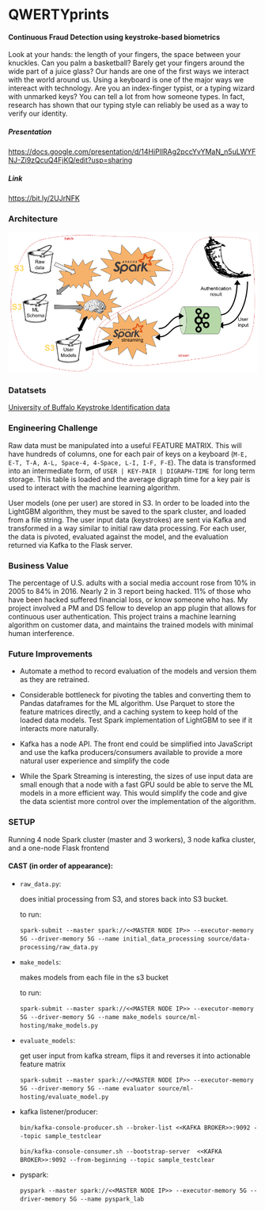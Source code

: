 # QWERTYprints
#### Continuous Fraud Detection using keystroke-based biometrics
Look at your hands: the length of your fingers, the space between your knuckles. Can you palm a basketball? Barely get your fingers around the wide part of a juice glass? Our hands are one of the first ways we interact with the world around us.
Using a keyboard is one of the major ways we intereact with technology. Are you an index-finger typist, or a typing wizard with unmarked keys? You can tell a lot from how someone types. In fact, research has shown that our typing style can reliably be used as a way to verify our identity.

##### Presentation
https://docs.google.com/presentation/d/14HiPllRAg2pccYvYMaN_n5uLWYFNJ-Zi9zQcuQ4FjKQ/edit?usp=sharing
##### Link
https://bit.ly/2UJrNFK

### Architecture
![Alt text](QWERTYprints_presentation_archi.png?raw=true "Project Architecture")

### Datatsets
[University of Buffalo Keystroke Identification data](https://cubs.buffalo.edu/research/datasets)

### Engineering Challenge

Raw data must be manipulated into a useful FEATURE MATRIX. This will have hundreds of columns, one for each pair of keys on a keyboard (`M-E, E-T, T-A, A-L, Space-4, 4-Space, L-I, I-F, F-E`).
The data is transformed into an intermediate form, of `USER | KEY-PAIR | DIGRAPH-TIME `for long term storage. This table is loaded and the average digraph time for a key pair is used to interact with the machine learning algorithm.

User models (one per user) are stored in S3. In order to be loaded into the LightGBM algorithm, they must be saved to the spark cluster, and loaded from a file string. The user input data (keystrokes) are sent via Kafka and transformed in a way similar to initial raw data processing. For each user, the data is pivoted, evaluated against the model, and the evaluation returned via Kafka to the Flask server.

### Business Value

The percentage of U.S. adults with a social media account rose from 10% in 2005 to 84% in 2016. Nearly 2 in 3 report being hacked. 11% of those who have been hacked suffered financial loss, or know someone who has. My project involved a PM and DS fellow to develop an app plugin that allows for continuous user authentication. This project trains a machine learning algorithm on customer data, and maintains the trained models with minimal human interference.

### Future Improvements

 - Automate a method to record evaluation of the models and version them as they are retrained.
 
 - Considerable bottleneck for pivoting the tables and converting them to Pandas dataframes for the ML algorithm. Use Parquet to store the feature matrices directly, and a caching system to keep hold of the loaded data models. Test Spark implementation of LightGBM to see if it interacts more naturally.
 
 - Kafka has a node API. The front end could be simplified into JavaScript and use the kafka producers/consumers available to provide a more natural user experience and simplify the code
 
 - While the Spark Streaming is interesting, the sizes of use input data are small enough that a node with a fast GPU sould be able to serve the ML models in a more efficient way. This would simplify the code and give the data scientist more control over the implementation of the algorithm.

### SETUP
Running 4 node Spark cluster (master and 3 workers), 3 node kafka cluster, and a one-node Flask frontend

#### CAST (in order of appearance):

- `raw_data.py`:

    does initial processing from S3, and stores back into S3 bucket.

    to run:

    `spark-submit --master spark://<<MASTER NODE IP>> --executor-memory 5G --driver-memory 5G --name initial_data_processing source/data-processing/raw_data.py`

- `make_models`:

    makes models from each file in the s3 bucket

    to run:

    `spark-submit --master spark://<<MASTER NODE IP>> --executor-memory 5G --driver-memory 5G --name make_models source/ml-hosting/make_models.py`

- `evaluate_models`:

    get user input from kafka stream, flips it and reverses it into actionable feature matrix

    `spark-submit --master spark://<<MASTER NODE IP>> --executor-memory 5G --driver-memory 5G --name evaluator source/ml-hosting/evaluate_model.py`


- kafka listener/producer:

    `bin/kafka-console-producer.sh --broker-list <<KAFKA BROKER>>:9092 --topic sample_testclear`

    `bin/kafka-console-consumer.sh --bootstrap-server  <<KAFKA BROKER>>:9092 --from-beginning --topic sample_testclear`

- pyspark: 

    `pyspark --master spark://<<MASTER NODE IP>> --executor-memory 5G --driver-memory 5G --name pyspark_lab`

